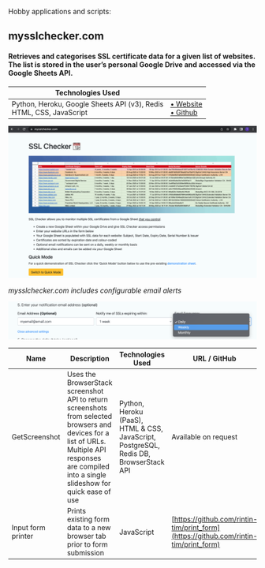 Hobby applications and scripts:

## mysslchecker.com

#### Retrieves and categorises SSL certificate data for a given list of websites. The list is stored in the user’s personal Google Drive and accessed via the Google Sheets API.

| Technologies Used                                                       |                                                                                                       |
| ----------------------------------------------------------------------- | ----------------------------------------------------------------------------------------------------- |
| Python, Heroku, Google Sheets API (v3), Redis<br/>HTML, CSS, JavaScript | [• Website](https://mysslchecker.com)<br />[• Github](https://github.com/rintin-tim/mysslchecker.git) |

<a href="https://mysslchecker.com/" target="_blank"><img src="my-ssl-checker.png" alt="mysslchecker" width="640"></a>

_mysslchecker.com includes configurable email alerts_

<a href="https://mysslchecker.com/" target="_blank"><img src="email-options.png" alt="mysslchecker-email-options" width="640"></a>

| Name               | Description                                                                                                                                                                                         | Technologies Used                                                                     | URL / GitHub                                                                         |
| ------------------ | --------------------------------------------------------------------------------------------------------------------------------------------------------------------------------------------------- | ------------------------------------------------------------------------------------- | ------------------------------------------------------------------------------------ |
| GetScreenshot      | Uses the BrowserStack screenshot API to return screenshots from selected browsers and devices for a list of URLs. Multiple API responses are compiled into a single slideshow for quick ease of use | Python, Heroku (PaaS), HTML & CSS, JavaScript, PostgreSQL, Redis DB, BrowserStack API | Available on request                                                                 |
| Input form printer | Prints existing form data to a new browser tab prior to form submission                                                                                                                             | JavaScript                                                                            | [https://github.com/rintin-tim/print_form](https://github.com/rintin-tim/print_form) |
